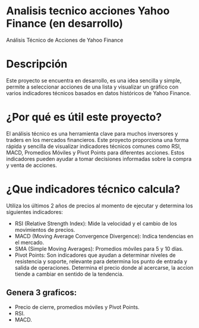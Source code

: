 # Analisis tecnico acciones Yahoo Finance (en desarrollo)
Análisis Técnico de Acciones de Yahoo Finance

# Descripción

Este proyecto se encuentra en desarrollo, es una idea sencilla y simple, permite a seleccionar acciones de una lista y visualizar un gráfico con varios indicadores técnicos basados en datos históricos de Yahoo Finance.

# ¿Por qué es útil este proyecto?

El análisis técnico es una herramienta clave para muchos inversores y traders en los mercados financieros. Este proyecto proporciona una forma rápida y sencilla de visualizar indicadores técnicos comunes como RSI, MACD, Promedios Móviles y Pivot Points para diferentes acciones. Estos indicadores pueden ayudar a tomar decisiones informadas sobre la compra y venta de acciones.

# ¿Que indicadores técnico calcula?

Utiliza los últimos 2 años de precios al momento de ejecutar y determina los siguientes indicadores:
* RSI (Relative Strength Index): Mide la velocidad y el cambio de los movimientos de precios.
* MACD (Moving Average Convergence Divergence): Indica tendencias en el mercado.
* SMA (Simple Moving Averages): Promedios móviles para 5 y 10 días.
* Pivot Points: Son indicadores que ayudan a determinar niveles de resistencia y soporte, relevante para determina los punto de entrada y salida de operaciones. Determina el precio donde al acercarse, la accion tiende a cambiar en sentido de la tendencia.
  
## Genera 3 graficos:
* Precio de cierre, promedios móviles y Pivot Points.
* RSI.
* MACD.

